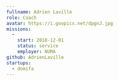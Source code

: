 ```yaml
---
fullname: Adrien Laville
role: Coach
avatar: https://i.goopics.net/dpgnJ.jpg
missions:
  -
    start: 2018-12-01
    status: service
    employer: NUMA
github: AdrienLaville
startups:
  - domifa
---
```

